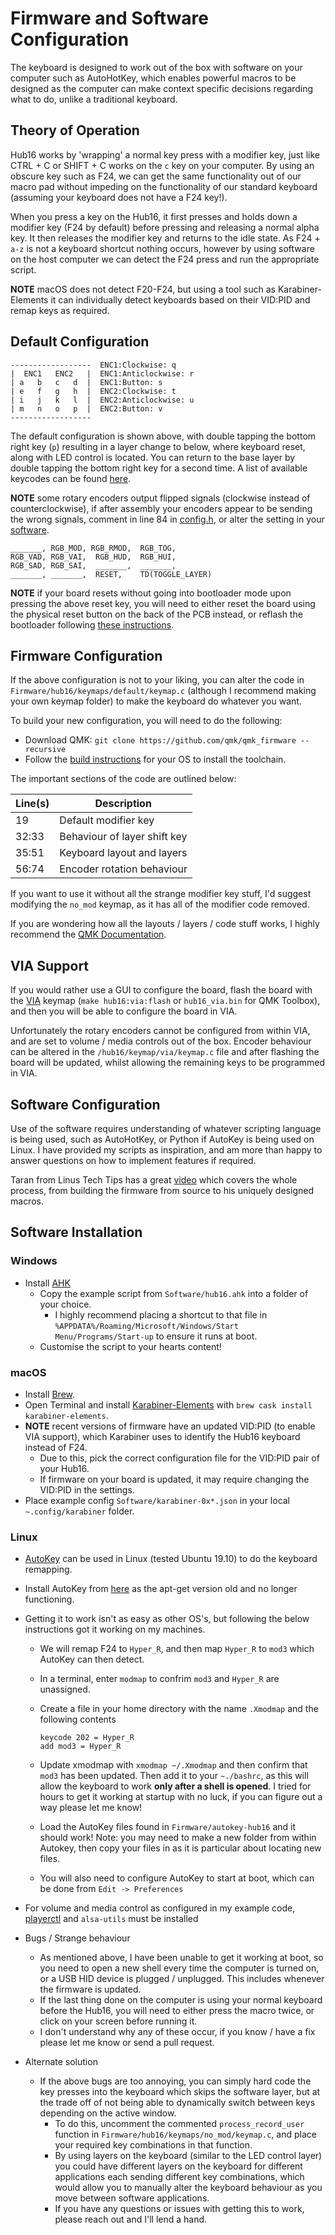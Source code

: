 # Firmware and Software Configuration 

The keyboard is designed to work out of the box with software on your computer such as AutoHotKey, which enables powerful macros to be designed as the computer can make context specific decisions regarding what to do, unlike a traditional keyboard.

## Theory of Operation
Hub16 works by 'wrapping' a normal key press with a modifier key, just like CTRL + C or SHIFT + C works on the `c` key on your computer. By using an obscure key such as F24, we can get the same functionality out of our macro pad without impeding on the functionality of our standard keyboard (assuming your keyboard does not have a F24 key!). 

When you press a key on the Hub16, it first presses and holds down a modifier key (F24 by default) before pressing and releasing a normal alpha key. It then releases the modifier key and returns to the idle state. As F24 + `a-z` is not a keyboard shortcut nothing occurs, however by using software on the host computer we can detect the F24 press and run the appropriate script. 

**NOTE** macOS does not detect F20-F24, but using a tool such as Karabiner-Elements it can individually detect keyboards based on their VID:PID and remap keys as required.  

## Default Configuration 
```
------------------  ENC1:Clockwise: q
|  ENC1   ENC2   |  ENC1:Anticlockwise: r
| a   b   c   d  |  ENC1:Button: s
| e   f   g   h  |  ENC2:Clockwise: t
| i   j   k   l  |  ENC2:Anticlockwise: u
| m   n   o   p  |  ENC2:Button: v
------------------
```

The default configuration is shown above, with double tapping the bottom right key (`p`) resulting in a layer change to below, where keyboard reset, along with LED control is located. You can return to the base layer by double tapping the bottom right key for a second time. A list of available keycodes can be found [here](https://beta.docs.qmk.fm/using-qmk/simple-keycodes/keycodes).

__NOTE__ some rotary encoders output flipped signals (clockwise instead of counterclockwise), if after assembly your encoders appear to be sending the wrong signals, comment in line 84 in [config.h](../Firmware/hub16/config.h), or alter the setting in your [software](../Software).

```
_______, RGB_MOD, RGB_RMOD,  RGB_TOG,
RGB_VAD, RGB_VAI,  RGB_HUD,  RGB_HUI,
RGB_SAD, RGB_SAI,  _______,  _______, 
_______, _______,  RESET,    TD(TOGGLE_LAYER)
```
__NOTE__ if your board resets without going into bootloader mode upon pressing the above reset key, you will need to either reset the board using the physical reset button on the back of the PCB instead, or reflash the bootloader following [these instructions](Documents/firmware-install.md). 

## Firmware Configuration 

If the above configuration is not to your liking, you can alter the code in `Firmware/hub16/keymaps/default/keymap.c` (although I recommend making your own keymap folder) to make the keyboard do whatever you want. 

To build your new configuration, you will need to do the following:

* Download QMK: `git clone https://github.com/qmk/qmk_firmware --recursive`
* Follow the [build instructions](https://docs.qmk.fm/#/getting_started_build_tools) for your OS to install the toolchain.

The important sections of the code are outlined below:

| Line(s) | Description |  
| --- | ----------- |  
| 19 | Default modifier key |  
| 32:33 | Behaviour of layer shift key |  
| 35:51| Keyboard layout and layers|  
| 56:74| Encoder rotation behaviour|  

If you want to use it without all the strange modifier key stuff, I'd suggest modifying the `no_mod` keymap, as it has all of the modifier code removed. 

If you are wondering how all the layouts / layers / code stuff works, I highly recommend the [QMK Documentation](https://docs.qmk.fm/#/).

## VIA Support 

If you would rather use a GUI to configure the board, flash the board with the [VIA](https://caniusevia.com/) keymap (`make hub16:via:flash` or `hub16_via.bin` for QMK Toolbox), and then you will be able to configure the board in VIA.

Unfortunately the rotary encoders cannot be configured from within VIA, and are set to volume / media controls out of the box. Encoder behaviour can be altered in the `/hub16/keymap/via/keymap.c` file and after flashing the board will be updated, whilst allowing the remaining keys to be programmed in VIA.

## Software Configuration 

Use of the software requires understanding of whatever scripting language is being used, such as AutoHotKey, or Python if AutoKey is being used on Linux. I have provided my scripts as inspiration, and am more than happy to answer questions on how to implement features if required.

Taran from Linus Tech Tips has a great [video](https://youtu.be/GZEoss4XIgc?t=346) which covers the whole process, from building the firmware from source to his uniquely designed macros. 

## Software Installation 

### Windows
* Install [AHK](https://www.autohotkey.com/)
    * Copy the example script from `Software/hub16.ahk` into a folder of your choice. 
    	* I highly recommend placing a shortcut to that file in `%APPDATA%/Roaming/Microsoft/Windows/Start Menu/Programs/Start-up` to ensure it runs at boot.
    * Customise the script to your hearts content! 

### macOS
* Install [Brew](https://brew.sh/).
* Open Terminal and install [Karabiner-Elements](https://karabiner-elements.pqrs.org/) with ```brew cask install karabiner-elements```.
*  __NOTE__ recent versions of firmware have an updated VID:PID (to enable VIA support), which Karabiner uses to identify the Hub16 keyboard instead of F24. 
   *  Due to this, pick the correct configuration file for the VID:PID pair of your Hub16. 
   *  If firmware on your board is updated, it may require changing the VID:PID in the settings.
* Place example config `Software/karabiner-0x*.json` in your local `~.config/karabiner` folder.

### Linux
* [AutoKey](https://github.com/autokey/autokey) can be used in Linux (tested Ubuntu 19.10) to do the keyboard remapping. 
* Install AutoKey from [here](https://github.com/autokey/autokey/wiki/Installing#debian-and-derivatives) as the apt-get version old and no longer functioning.
* Getting it to work isn't as easy as other OS's, but following the below instructions got it working on my machines.
	* We will remap F24 to `Hyper_R`, and then map `Hyper_R` to `mod3` which AutoKey can then detect.   
	* In a terminal, enter `modmap` to confrim `mod3` and `Hyper_R` are unassigned.
	* Create a file in your home directory with the name `.Xmodmap` and the following contents

		```
		keycode 202 = Hyper_R
		add mod3 = Hyper_R
		```
	* Update xmodmap with ```xmodmap ~/.Xmodmap``` and then confirm that ```mod3``` has been updated. Then add it to your ```~./bashrc```, as this will allow the keyboard to work **only after a shell is opened**. I tried for hours to get it working at startup with no luck, if you can figure out a way please let me know! 
	
	* Load the AutoKey files found in ```Firmware/autokey-hub16``` and it should work! Note: you may need to make a new folder from within Autokey, then copy your files in as it is particular about locating new files.
	* You will also need to configure AutoKey to start at boot, which can be done from `Edit -> Preferences`
* For volume and media control as configured in my example code, [playerctl](https://github.com/altdesktop/playerctl) and ```alsa-utils``` must be installed

* Bugs / Strange behaviour
	* As mentioned above, I have been unable to get it working at boot, so you need to open a new shell every time the computer is turned on, or a USB HID device is plugged / unplugged. This includes whenever the firmware is updated.
	* If the last thing done on the computer is using your normal keyboard before the Hub16, you will need to either press the macro twice, or click on your screen before running it. 
	* I don't understand why any of these occur, if you know / have a fix please let me know or send a pull request. 

* Alternate solution
	* If the above bugs are too annoying, you can simply hard code the key presses into the keyboard which skips the software layer, but at the trade off of not being able to dynamically switch between keys depending on the active window. 
		* To do this, uncomment the commented ```process_record_user``` function in `Firmware/hub16/keymaps/no_mod/keymap.c`, and place your required key combinations in that function. 
		* By using layers on the keyboard (similar to the LED control layer) you could have different layers on the keyboard for different applications each sending different key combinations, which would allow you to manually alter the keyboard behaviour as you move between software applications. 
		* If you have any questions or issues with getting this to work, please reach out and I'll lend a hand. 